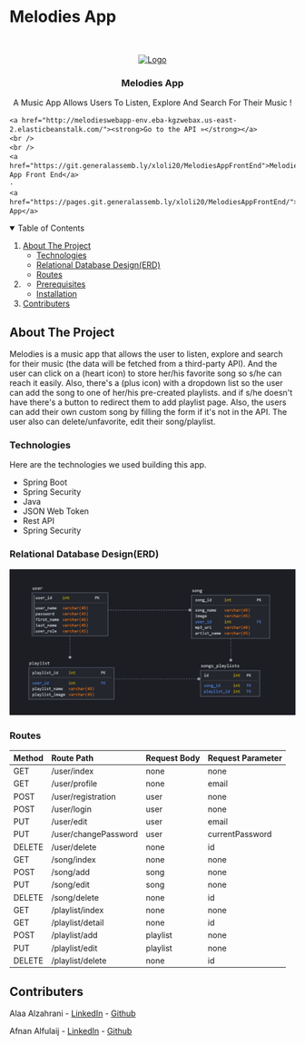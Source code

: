 # Melodies App

<!-- PROJECT LOGO -->
<br />
<p align="center">
  <a href="">
    <img src="public/MelodiesLogo.png" alt="Logo" width="80" height="80">
  </a>

  <h3 align="center">Melodies App</h3>

  <p align="center">
    A Music App Allows Users To Listen, Explore And Search For Their Music !
    <br />
 
    <a href="http://melodieswebapp-env.eba-kgzwebax.us-east-2.elasticbeanstalk.com/"><strong>Go to the API »</strong></a>
    <br />
    <br />
    <a href="https://git.generalassemb.ly/xloli20/MelodiesAppFrontEnd">Melodies App Front End</a>
    ·
    <a href="https://pages.git.generalassemb.ly/xloli20/MelodiesAppFrontEnd/">Melodies App</a>
  </p>
</p>

<!-- TABLE OF CONTENTS -->
<details open="open">
  <summary>Table of Contents</summary>
  <ol>
    <li>
      <a href="#about-the-project">About The Project</a>
      <ul>
        <li><a href="#technologies">Technologies</a></li>
        <li><a href="#relational-database-designerd">Relational Database Design(ERD)</a></li>
        <li><a href="#routes">Routes</a></li>
      </ul>
    </li>
    <li>
      <ul>
        <li><a href="#prerequisites">Prerequisites</a></li>
        <li><a href="#installation">Installation</a></li>
      </ul>
    </li>
    <li><a href="#contributers">Contributers</a></li>
  </ol>
</details>

<!-- ABOUT THE PROJECT -->
## About The Project

Melodies is a music app that allows the user to listen, explore and search for their music (the data will be fetched from a third-party API). And the user can click on a (heart icon) to store her/his favorite song so s/he can reach it easily. Also, there's a (plus icon) with a dropdown list so the user can add the song to one of her/his pre-created playlists. and if s/he doesn't have there's a button to redirect them to add playlist page. Also, the users can add their own custom song by filling the form if it's not in the API. The user also can delete/unfavorite, edit their song/playlist.


### Technologies
Here are the technologies we used building this app.
* Spring Boot
* Spring Security
* Java
* JSON Web Token
* Rest API
* Spring Security


### Relational Database Design(ERD)
![](image.png)

### Routes

|Method        | Route Path            | Request Body       | Request Parameter |
|:--         | :--             | :--         | :-- |
|GET | /user/index | none | none 
|GET | /user/profile | none | email 
|POST  | /user/registration | user | none
|POST | /user/login | user | none
|PUT | /user/edit | user | email
|PUT | /user/changePassword | user | currentPassword
|DELETE | /user/delete | none | id
|GET | /song/index | none | none 
|POST  | /song/add | song | none
|PUT | /song/edit | song | none
|DELETE | /song/delete | none | id
|GET | /playlist/index | none | none
|GET | /playlist/detail | none | id 
|POST  | /playlist/add | playlist | none
|PUT | /playlist/edit | playlist | none
|DELETE | /playlist/delete | none | id

<!-- CONTACT -->
## Contributers

Alaa Alzahrani - [LinkedIn](https://www.linkedin.com/in/alaa-alz/) - [Github](https://github.com/xloli20)

Afnan Alfulaij - [LinkedIn](https://www.linkedin.com/in/afnan-alfulaij/
) - [Github](https://git.generalassemb.ly/afnanaaf)


